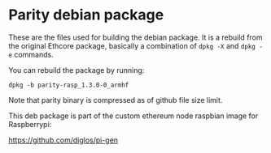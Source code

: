 # Parity debian package

These are the files used for building the debian package. It is a rebuild from the original Ethcore package, basically a combination of `dpkg -X` and `dpkg -e` commands.

You can rebuild the package by running:

`dpkg -b parity-rasp_1.3.0-0_armhf`

Note that parity binary is compressed as of github file size limit.

This deb package is part of the custom ethereum node raspbian image for Raspberrypi:

https://github.com/diglos/pi-gen
